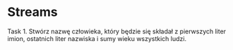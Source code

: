 # Streams

Task 1.
Stwórz nazwę człowieka, który będzie się składał z pierwszych liter imion, ostatnich liter nazwiska i sumy wieku wszystkich ludzi. 
